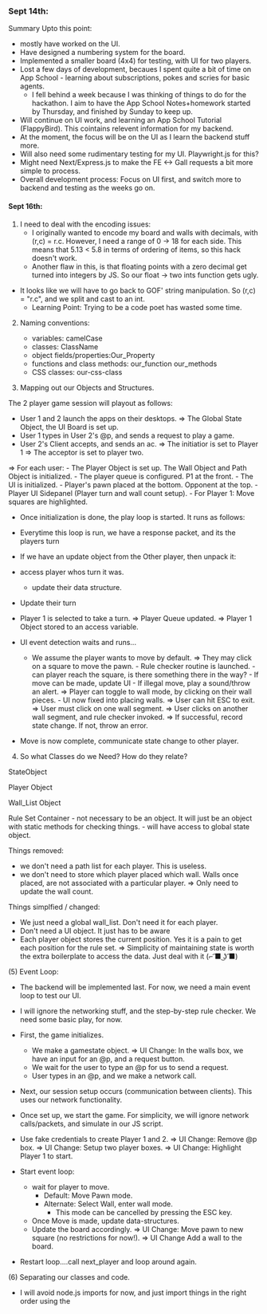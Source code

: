 
### Sept 14th:

Summary Upto this point:

- mostly have worked on the UI. 
- Have designed a numbering system for the board. 
- Implemented a smaller board (4x4) for testing, with UI for two players.
- Lost a few days of development, becaues I spent quite a bit of time on App School - learning about subscriptions, pokes and scries for basic agents.
    - I fell behind a week because I was thinking of things to do for the hackathon. I aim to have the App School Notes+homework started by Thursday, and finished by Sunday to keep up.
- Will continue on UI work, and learning an App School Tutorial (FlappyBird). This cointains relevent information for my backend.
- At the moment, the focus will be on the UI as I learn the backend stuff more.
- Will also need some rudimentary testing for my UI. Playwright.js for this?
- Might need Next/Express.js to make the FE <-> Gall requests a bit more simple to process.
- Overall development process: Focus on UI first, and switch more to backend and testing as the weeks go on.


#### Sept 16th:

1) I need to deal with the encoding issues:
    - I originally wanted to encode my board and walls with decimals, with (r,c) = r.c. However, I need a range of 0 -> 18 for each side. This means that 5.13 < 5.8 in terms of ordering of items, so this hack doesn't work.
    - Another flaw in this, is that floating points with a zero decimal get turned into integers by JS. So our float -> two ints function gets ugly.
- It looks like we will have to go back to GOF' string manipulation. So (r,c) = "r.c", and we split and cast to an int. 
    - Learning Point: Trying to be a code poet has wasted some time. 

2) Naming conventions:
    - variables: camelCase
    - classes: ClassName
    - object fields/properties:Our_Property
    - functions and class methods: our_function our_methods
    - CSS classes: our-css-class

3) Mapping out our Objects and Structures.

The 2 player game session will playout as follows:

- User 1 and 2 launch the apps on their desktops.
    => The Global State Object, the UI Board is set up.
- User 1 types in User 2's @p, and sends a request to play a game.
- User 2's Client accepts, and sends an ac.
    => The initiatior is set to Player 1
    => The acceptor is set to player two.

=> For each user:
    - The Player Object is set up. The Wall Object and Path Object is initialized.
    - The player queue is configured. P1 at the front.
    - The UI is initialized.
        - Player's pawn placed at the bottom. Opponent at the top.
        - Player UI Sidepanel (Player turn and wall count setup).
    - For Player 1: Move squares are highlighted.

- Once initialization is done, the play loop is started. It runs as follows:

- Everytime this loop is run, we have a response packet, and its the players turn


- If we have an update object from the Other player, then unpack it:
- access player whos turn it was.
    - update their data structure.

- Update their turn

- Player 1 is selected to take a turn.
    => Player Queue updated.
    => Player 1 Object stored to an access variable.

- UI event detection waits and runs...
    - We assume the player wants to move by default.
        => They may click on a square to move the pawn.
            - Rule checker routine is launched.
                - can player reach the square, is there something there in the way?
            - If move can be made, update UI
            - If illegal move, play a sound/throw an alert.
        => Player can toggle to wall mode, by clicking on their wall pieces.
            - UI now fixed into placing walls.
            => User can hit ESC to exit.
            => User must click on one wall segment.
            => User clicks on another wall segment, and rule checker invoked.
                => If successful, record state change. If not, throw an error.

- Move is now complete, communicate state change to other player.


4) So what Classes do we Need? How do they relate?

StateObject

Player Object

Wall_List Object

Rule Set Container
    - not necessary to be an object. It will just be an object with static methods for checking things.
    - will have access to global state object.

Things removed:
- we don't need a path list for each player. This is useless.
- we don't need to store which player placed which wall. Walls once placed, are not associated with a particular player.
    => Only need to update the wall count.

Things simplfied / changed:
- We just need a global wall_list. Don't need it for each player.
- Don't need a UI object. It just has to be aware
- Each player object stores the current position. Yes it is a pain to get each position for the rule set. 
    => Simplicity of maintaining state is worth the extra boilerplate to access the data. Just deal with it (⌐ ͡■ ͜ʖ ͡■)


(5)  Event Loop:

- The backend will be implemented last. For now, we need a main event loop to test our UI. 
- I will ignore the networking stuff, and the step-by-step rule checker. We need some basic play, for now.

- First, the game initializes. 
    - We make a gamestate object.
    => UI Change: In the walls box, we have an input for an @p, and a request button. 
    - We wait for the user to type an @p for us to send a request.
    - User types in an @p, and we make a network call.
- Next, our session setup occurs (communication between clients). This uses our network functionality.
- Once set up, we start the game. For simplicity, we will ignore network calls/packets, and simulate in our JS script.

- Use fake credentials to create Player 1 and 2.
    => UI Change: Remove @p box. 
    => UI Change: Setup two player boxes. 
    => UI Change:  Highlight Player 1 to start.

- Start event loop:
    - wait for player to move.
        - Default: Move Pawn mode.
        - Alternate: Select Wall, enter wall mode.
            - This mode can be cancelled by pressing the ESC key.
    - Once Move is made, update data-structures.
    - Update the board accordingly.
        => UI Change: Move pawn to new square (no restrictions for now!).
        => UI Change Add a wall to the board.

- Restart loop....call next_player and loop around again.


(6)  Separating our classes and code.

- I will avoid node.js imports for now, and just import things in the right order using the <script tag>. THe following separate files are needed:

- app.js:
    - holds our main event loop.
    - holds initilizer function.

- network.js:
    - makes all of our network requests, unpacks/packs them, talks to the backend thru ames, gall, etc...

- UIChange.js
    - just one big Class with static methods, that we call on to do UI Changes.

- RuleChecker.js
    - rule checking code goes here.

- Data Container.js: Contains all of our data structures we defined so far.


### September 21st:

- Time is ticking on. I have finished ASL3. Once ASL4 is complete, I will have all the tools to build my app.
- For today, I will focus on getting testing -threads running, and building a shell script to transfer files over to my desk.
- FlappyBird and other tutorials will be moved to another folder. My dev folder is getting messy!
- latest dev pill used to make a fake zod and nec. Backup folders made for quick recovery.
- backend folder stores a copy of our BE files, which are carted over to a ship's directory using the transport.sh script.
    - This is done, so if my zod crashes, I can easily recover it.
        - just pull the backup copy, and use transport.sh to recopy over the BE files.


### September 23rd:  Meeting with Sam:

- can I just drop by the hacker house whenever, or are there specific times. 
- what questions should I field to Sam v.s experts?
- next steps.
    - Our presented app must interface wiht Tlon's Landscape?
        - this is why react is necessary.
    - Flap method => can just use no frameworks, more raw JS and do it by hand.
    - I have to decide what I am doing (high road or low road). Got 9 days to get a large chunk of BE done.
        - ship of theseus => Use delta-> echo app, and build on that.
        - or the flap app.

- how do I test my app with real ships? Just install on Tlon's Grid?
- can I just poke an external ship via Dojo? I have only seen poke notation for apps.
- how do we test for a ship being on the network? Send scries to our Ames vane of our running ship, and it does it?


- I figured out the img in div problem with jQeury: you can't name IDs starting with numbers. Changed the cell names accordingly.


Designing the Interaction between two ships:

- assumptions: both players store a copy of the game on their ships. There is only one game. 
- Let our two ships be called P1 and P2. 

A Typical Interaction:

- P1 loads the %Quoridor Application.
- P1 types in an @p of another ship. 
    - The user interface grabs the ship name, and then sends it back to our back-end.
        -Q how do we send a request to the backend?
- P1 BE recieves the @p shipname for P2. [we assume P2 is running the App].
    - P1 must formulate a request to P2, to initiate a session.
- P1 must send a subscribe request to P2.
    -P1 sends additional data: It is player 1.
- P2 gets a subscription
        - P2 checks to see if there is a saved game. If so, it is deleted.
        - P2 responds with an %init ack for the request. If a game was deleted, this is indicated in our %init ack.
- P2 sends a subscription. Indicating that it is the 2nd player.
        - P1 checks to see if there is a saved game. If so, it is deleted.
        - P1 responds with an %init ack for the request. If a game was deleted, this is indicated in our %init ack.
- P1 sends an %init ack for the subscription.
    - P2 is now ready, and waiting for P1s move (?)
- On the FE P1 makes a move.
    - FE Javascript must update.
    - This is encoded by JS, and sent as a POKE to the BE.
        %marks: %move and %wall
- P1 BE recieves the %move poke with small amount of data.
    - P1 BE writes the move to our bowl, and saves the bowl to a file (just overwrite or append).
- P1 BE sends a poke with a %move to P2.
    - P2 unpacks the move, sees that it is P1 and what the move actually is.
    - P2 stores the move in the bowl, and writes it to clay.
- P2 sends a response to the FE, telling the user that it is now their turn. The move player 1 took is also sent along, and updated on their screen.
    - P2 FE updates P1s move. It indicates that P2 must make a move.
- P2 makes a move on screen.
    - again, P2 FE sends a poke to P2 Backend, with the move.
    - P2 BE recieves poke, adds move to bowl, writes to file.
    - P2 now sends a poke with move to P1.
    - P1 processes the move, and sends a poke to FE.
- The cycle continues.


What can be gleaned from this sample interaction, above? A MI (Minimum Implementation).
    - initiation needs to be setup. Can a dual subscription
    - don't need to worry about writing to clay. Lets just store a move set in each agents bowl.
    - structures in /sur:
        - %position:  [%position @cd @cd] [%position 4 2]
        - %wall [%wall [%position ..] [%position ..]]
    - pokes with marks:
        - positions and walls encoded with 
        [%move <player number> <new position>]
        [%wall <player number> <wall position>]
        %win - just a simple flag
        %terminate - ""

- How to start: Ship of theseus method on the %echo app. Start transforming it in the %Quoridor app that you wanted.


## Sept 24th

- just wasted 3 hours trying to get echo -> quorridor working.

- Q: If our current echo (from ASL4 works), why can't we just copy echo, and rename everything quoridor in all of the directories and files. In theory, it should work!
    - This allows me to generate infinite ready to go folders.

    => Result. We still get /mar/json/hoon build errors. The file looks fine.
    => Either the outside desk is fucked, or our zod is fucked.
    => The development zod is a strange looking beast.

- Now, I will try copying the echo files from the working zod, BACK to the outer echo folder. And then copying that and transforming it to a zod.

=> It still failed! I have noticed a front end error, however.

"index-3c4df9b2.js:41 gall: poke cast fail :quoridor [a=%json b=%quoridor-action]"

Something is weirdly formatted. We need to rebuild the app again...This time focusing on the UI, and doing a new npm rebuild

=> removing the shit code did nothing. What have I concluded:

- I need to build my code FROM SCRATCH, carefully. You cant just text substitute an intermediate folder from some other project.

- I made a quoridor-starter folder, and placed it for safekeeping in my zod_storage. I am NEVER going through that again.

- Now that I have a working project, it is time to work on some basics:
- A sur file with all our basic structures (walls, moves, termination / win signals)


#Sept 25th:

- Still working on a basic FE -> mar -> app pipeline, stuck on gall compilation.
- Found the %chess app github: https://github.com/thecommons-urbit/chess

- In the mean time, I need to design some structures for my app, and test them by hand.

- Basic Structures:
    - Position [r=@ud c=@ud]  : both numbers must be even.
    - Wall Position [position1 position2] :one number must be odd.

- Player Data:
    - Player Name  @p
    - Player Number  @ud
    - Number of Walls Left [@ud] : from 0 to 8
    - Current Position [position]

- Game State Data:
    - Player list: [player structures]: 1 to 4 allowed
    - 
    - structures in /sur
        - %position:  [%position @cd @cd] [%position 4 2]
        - %wall [%wall [%position ..] [%position ..]]
    - pokes with marks:
        - positions and walls encoded with 
        [%move <player number> <new position>]
        [%wall <player number> <wall position>]
        %win - just a simple flag
        %terminate - ""

- From the above, a basic /sur file was created. Now I need to test it.
- need to make a generator, that takes an input and can cast with our sur file.
- is this possible?

- I figured it out: =mygen -build-file /=/quoridor/=/gen/testsur2/hoon on dojo cmd line.

- Ford Imports:
/-  import from /sur
/+ import from /lib

- you just write urbitID names ~nodsup-halnux. You don't need to express them as a cord!

- From Jack:
    - for agents, marks are imported automatically.
    - the /- gets us our sur files.
    - the sig at the end makes a reversed unit. Not sure why this is necessary?


### September 26th:

- Focus for today:
    - Get the data pipeline basically fleshed out.  App.js -> Eyre -> Mark -> app.hoon and all the way back.
    - start integrating jQuery into our node.js.
    - App School
    - Need to basically get HW4 done.


- My modified echo app is too fucked up now. It has all sorts of bugs. Gotta pull echo out of zod_storage and start again.
- Really, there are three things I need to do to progress.
    - read though echo.app again. I don't think I fully grasped it. [X]
    - Restart your echo -> quoridor app. Just save your /sur file, and remove all the crap.

    - The flappy Bird app has an equally simple mark/sur structure. Read through it. 
        => This i will do after I get the data pipeline and front end working.
        => Flappy Bird gives us Pals integration, and horizonal communication. This is a **bonus at the end, not a goal now**.

- what does update.hoon do?
  ::frond: produce a $json formatted object (just a tagged structure) from a key value pair
  ::pairs: Given a list of keys and values, produce a larger object.
  ::scot just converts a type from one to another.
  ++  json
    =,  enjs:format  ::we go from native -> $json. Import namespace.
    ^-  ^json  ::what does ^json do??
    ?-    -.upd
     :: make a key value %o cell. first cell is pop, second is a ship name of string type.
     ::[%o p=[n=[p='pop' q=[%s p='~zod']] l=~ r=~]] -->  {pop: "~someship"}
      %pop   (frond 'pop' s+(scot %p target.upd))  
      :: make a KV %o cell, first cell init, second is a list of values. ++turn applies numb to our list.
      :: would not compile (?) ... -> {init: [1,2,3,4,5,6...]}
      %init  (frond 'init' a+(turn values.upd numb))
      %move  (frond 'move' )
      ::  again a cell, push at front, and then another cell with a target and value pair nested inside.
      :: [ %o p [   n [ p='push' q [ %o p [ n=[p='target' q=[%s p='~zod']] l=~ r=[n=[p='value' q=[%n p=~.5]] l={} r={}] ]]]
      :: --> {push: {target:"~zod", value=5}}
      %push  %+  frond  'push'
             %-  pairs
             :~  ['target' s+(scot %p target.upd)]
                 ['value' (numb value.upd)]
              ==
    ==
  --

- I have the quoridor app running by this point. It very basically works. Now, perhaps I can finally build.

### Sept 27th:

- Finished HW4 last night. THat is a relief. React isn't quite a scary as I remember it to be. Perhaps I just had bad sources, or was retarted in the past.
- I got the app working. Next Steps:

- Fulfill the move and wall moves.
    - flesh out the data passing pipeline, basic test
    - start adjusting the bowl and state.
    - state revisioning, or just |nuke?
        => Nuke it. Easier for now, and there will be **many* state changes over the coming weeks.


-no need to have nested updates from native -> $json notation. The chess app gives flat single cell updates. I will do the same.
    - nested fronds and pairs will be a debugging PITA.

Sample Structures Transmitted: For Push:
app.jsx { push: { target:`~${window.ship}`, value:val } }
at quoridor.app:    [%push target=~zod value=7]
at update.hooon:    [%push target=~zod value=8]

So they look the same. This flattened native strucutre is what we expect at update.

- Conceptual Error: In action.hoon, I was trying to mach a strucutre:
-  [%move (ot ~[target+(se %p) pos+(ot ~[position])])] 
-  [%move (ot ~[target+(se %p) pos+(ot ~[row+ni col+ni])])] 
- but that doesn't work. We import a sur file but we don't match the structure. Instead, our formatter just dives into our input structure and
  looks for fields. we can actually change the shape of our $json structure. We don't need to keep the same rigid shape throughout.
  - to be more explicit: you can just drop tags, fields, whatever. Hoon doesn't care.

- Example of The de-js to $json structure. It looks like:
raw json form: {move: { target:~zod, pos: {row:2, col:2}}
$json form:
[ %o p [   n [ p='move' q [ %o p [ n=[p='target' q=[%s p='~zod']] l=~ r [   n
    [ p='pos' q [ %o p [ n=[p='row' q=[%n p=~.2]] l=~ r=[n=[p='col' q=[%n p=~.2]] l={} r={}]]]] l={} r={}]]]] l=~ r=~]]

- i wanted a nested update strucutre, but frond doesnt work this way. Made it flat instad.

      %wall  ~&  "our move update"  ~&  upd
          %+  frond  'wall'
            %-  pairs
            :~  ['target' s+(scot %p target.upd)]
            ==
            %+  frond  'pos1'
              %-  pairs
              :~  ['row' (numb row.pos1.upd)]
                  ['col' (numb col.pos1.upd)]
               ==
            %+  frond  'pos2'
              %-  pairs
              :~  ['row' (numb row.pos2.upd)]
                  ['col' (numb col.pos2.upd)]
               ==

- looks like I can't put action structures on multiple lines either. Must all be on one line.

- what variables should be in our bowl state?
- players list
    - player types


### September 28TH:

- reminded myself about states.

- Need to start working on the state processing of my Quoridor app. Requirements:
    - for now, just nuke and make a new state.
    - State of the app must hold the following:
        - Players List
            => Just program it with the FE, and copy it into both slots.
        - turn number.

- you don't need to produce a card at the end of a poke branch. Consider:

++  on-poke
  |=  [=mark =vase]
  ~&  >  state=state
  ~&  got-poked-with-data=mark
  =.  state  +(state)
  `this
::

- got a PUT: 400 error from FE, after nuking and reloading app. 
    => Zod needs to be reloaded. 400 is a bad request error. It SHOULD subscribe just fine
    - reloading zod, and npm run bulid seemingly fixes this.

- understanding this(...) notation:
    - this is SS for centis - which resolves wings of a tree and alters them.
    - Tall form example: 
    - %=  this
              ::  reset potential states on draw
              potential-states  (~(put by potential-states) game-id.action ~)

    - Another Example (SS:)
```
=foo [a=1 b=2 c=3]
foo(a 5,b 10,c 15)
```
- use comma SS notation to alter our state. this() refers to a  wing, and the stuff inside the parens are the things in the wing we change.
    - its all binary trees in the end, Jake.
- our player structure should already be properly formed by action.hoon - no need to do complicated changes in quoridor.hoon.

- what does " potential-states  (~(put by potential-states) game-id.action ~)" mean??
%-  %~  put  by  <map>  [key value pair]
%- calls a one argument gate
%~ evaluates the arm of a door.

- it looks like I am having conceptual difficulties with maps. Back to the Hoon School notes...

(~(put by potential-states) game-id.action)
- outer parens are a gate call with %-
~() refers to %~
    - put is our arm
    - by is our door
    - potential-states is our sample
    - game-id.action is our input - what we want to change.

- designing state incrementally is poor development, and I am tired of small scale tinkering. This is a necessary milestone, and it needs to be solved **now**.

- It is time to design our basic state, and initialization of our agents.

Basic Agent State:

+$  state-0
  $:  [%0 values=(list @)]
      [%1 pmap=playermap]
      [%2 tcount=@ud]
  ==


- Values is legacy stuff, just leave it for now
- pmap is a player map. All player data is stored in player objects.
- turn count is obv.
- for this demo, we have one BE agent, and two FE agents.
- first the FE connects and subscribes, we send the current state object of the app back
    => We should not alter the state with a subscribe (!)
        - so a values list, a player list, and a turn count. is send back => (This will signal intial state later)
    - Each FE agent has a button that initializes the player. P1 presses the button.
        - this consists of a player name, number of walls remaining and a target in our JSON object
            => We don't know what the player number is yet. Let the agent decide what it is.
        - this gets conveted to an action %register, and is converted to a head tagged tuple.
        - we switch in the ++on-poke arm with our action.
            BRANCH: first we check to see if the player map is empty.
            YES:  
                - construct a player tuple: 
                - set player number to 1.
                - insert into dictionary. 
                - update state, and send a card to FE.
            NO: 
                - construct a player tuple:
                - set player number to two
                - insert into dictionary
                - update state, and send a card to FE
        
        - After both player instances have pressed the button, we are technically ready to play. We should be able to send moves.
        - on %move:
            - extract player tuple.
            - change position. 
            - reinsert player object.
            - send a response to FE
        - on wall:
            - same as above, but a bit more fiddly.

- lost over an hour because I didn't update the sur file fml.

### September 29th:

- Basic code for player init is ready. Need to double check structures and maps. Will make a simple core/generator and play around with them.

- define a structure:  
=bankaccount $:  $=  name  @p  $=  num  @ud  ==
^-  bankaccount  [name=~zod num=5]

Note that you can use the mold to **pin the faces**, you don't have to do it!
^-  bankaccount  [~zod 5]
>> [name=~zod, num=5]

Syntax forms:
We can sugar the  $= (which pins faces), but we can't sugar the $:
=bankaccount $:  name=@p  num=@ud  ==
^-  bankaccount  [~zod 5]

However, we need to enter structure mode with a comma if we make it full SS:

=bankaccount ,[name=@p num=@ud]
`bankaccount`[~fes 256]

If you **forget the comma**, you get:  -find.$ error. Your mold gets run as a gate.

**Playing around with Maps:**
- upgraded my testsur.hoon file to run gates with map operations inside. I am more comfortable now.




- changing state:
- recall this(state  awing bexpr   cwing  dexpr) is calling centis %= gate. We take our state object (which is just a binary tree),
- and mutate the cells. Our agent arm them returns the mutated state with the list of cards.



### Sept 30th:  

- I am coming up to the end of my development week. I have done a lot of experimentation, and learned a lot about the FE-BE pipeline for gall apps.
- Its time to achieve a limited-functionality milestone, and get everything cleaned up.
    - I need my front end basic design nailed down.
    - My FE code needs to be integrated into react and running.
    - A basic initialization session needs coded, and moves on the screen need to be animated.

- I am going to work from the FE to the BE, linearly. Its easier, as I get to start with UI changes and thats a nice start.

- FE Design:
    - css must be changed.
    - I want my Quoridor app to fit in 50% of the screen, centered. This helps with cellphone displays in the future.
    - It also looks better
    - got it basically working. Some -negative margin hacks to get things lined up. And the @p box doesn't compress when we make it hidden.
    - it is functional and looks better than it did, will leave for now.

- Integrating with React:
    - trying to get live-server working casues a lot of erors.
        - this is because our module paths are relative to %docket, and %docket generates missing files when we upload via the glob.
        - so I have to glob everytime to check if things work. This will slow down testing :( .

        - CSS and HTML were just pasted into index.css and app.html. No issues with this.

    - First Problem: Assets (images) are not found, because of the %docket magic in the background. When I run npm build, how do I get it 
    to include the images in the dist folder, and map the right path??
    - this was solved by just importing images directly into app.jsx, and plugging them into src with {variables}
        - https://create-react-app.dev/docs/adding-images-fonts-and-files/
    - font issues were solved by using the /public/ folder trick. css is importd in main.jsx.
        - https://create-react-app.dev/docs/using-the-public-folder/
    - Importing JQuery and testing it out.
        - just import $ jQuery, and throw functions in export function app() of app.jsx. IT works.
        - importing a javascript file.
            - import * as appjs from './public/js/app.js'

    - so that all works...time to put all the JS in our react app, and finish off the UI.
    - first test the old functionality. 
        - was going to import over a namespace, but files call eachother and are united in app.jsx...everything is in global namespace for now.
        -quite a few issues here. Javascript
        - dev strategy: just use live-server and do dev work in the old html/jquery files. and copy the code over.
            => trying to run build and glob will eat up too much time.


### October 1st:

- stated using chatGPT to assist in coding. It gave good advice on library imports, and jQuery hacks.
- For my UI, my initialization sequence breaks my model of not accessing player objects directly. I will try to maintain this rule for the main turn loop, and leave init as a special case (where it is allowed).

### October 7th:

- Finished the wall placement event calls.
- Cleaned up code a lot.
    - more commenting for functions.
    - separating and grouping sets of functions, between UI and APP.js
- Used chatGPT to generate a help box and console box for the application - took the code and integrated it into the UI.
- I now log events to the application console. Wall lists and Player objects are printed to the inspection console after every move, still.
- Wall selection animaitons have been simplified:  There is no on-hover highlight. You just click on a wall segment and it turns orange.
- Critical mistakes:
    - mixed up "css" and "class" attributes, could not get highlights to work for a long time.
    - wasn't aware of the .toggleClass() feature jQuery has. This makes css class swapping (for hidden/visibility) much simpler.


### October 8th:

- The UI now basically functions: Our turn loops don't crash, and we can move/place a wall, inspect an event console, and click on a chat box. Wall indicators also
    decrease when a player places a wall.
        - There is still no rule checking, however.

- (!) Now all of the JS/HTML/CSS files must be integrated into our React Front end (!).

- Recall from before, the following imports syntax needs to be used:  `import {fun1, fun2 ...} from './js/whatever/js'` in order to get our functions to be recognized by the react app. We can't do `import './dir/whatever'`, as this gives us void (0) errors on runtime in the browser.

- If I remember correctly, I made changes to the backend without commiting. I will have to sort all this out first, and double check...

- So far my quorridor app is running OK. I Have not recommited changs. Best to just integrate the JS first, before we play with backend...

#### Steps to Integrate our jQuery Front-ENd:

1) Paste HTML into app.js render loop. Remove all <script> tags at the bottom (will use ESM imports instead).
    - remove any comments in the file, close the </input> tag, etc.
2) Copy over the two CSS files. Place both files into the index.css file (for now).
    - keep the tailwind stuff and /font0family tag at the top (it has the proper /public path).

**At this point, npm run build and test the rendering in the browser.**

3) All of the javascript files now need to be copied over. For each file, do so, and prepend each function/class name with the keyword "export".
    - If new functions have been added, add them to the  `import {} as ...` statements at the top of app.jsx
    - Exceptions:
        - in ui.js, don't export Pawn Images (these are imported by app.jsx directly)
        - dont need testscripts.js or network.js....yet.
        - Class state -> GameState, as it clashes with a State Object with React.
        - class Player -> GamePlayer, as there is an unforseen namespace error with React (I can't find it!)
        - class WallList also struggles...changed to Wall_List
        - remove initializeGame() from the JS file.

- at this point I am stuck, because GameState is not recognized (a class in datamodel.js). The module is imported correctly, there are no issues.
- Changes:
    - Slammed everything into one javascript file (megafile.js)
    - just did one big import {...} from megafile.
    - imported $ from 'jquery' in app.jsx, and my megafile together.

    - and now my code works!

Errors Encountered on Build:

"input is a void element tag and must neither have `children` nor use `dangerouslySetInnerHTML`."
    =>  OUr input tag must be an empty one!



### October 11th:

- HW6 is under control for now.  It is time to push ahead for devleopment.
- Last time, I got my jQuery integrated into the react app.

- The next step is to remove the %echo behaviours from the app, and start connecting Quoridor to our backend.

- We need a basic state:
    - That stores:
        - A walllist
        - A turn count
        - Player Objects
            - player positions, number of walls left, etc...

Front End side: Network.js code needs to be fleshed out.
    - **one app instance** will run both players (for now).
    - for now, all network code can stay above the react render() loop.
    - fix annoying CSS issue (so I can see the game).
    - Hookup:
        - Initialization packet (just hardcode the two names and send it off.).
        - ON end of player move: send a move.
        - On end of wall placement: send a wall.


- After all this is implemented, I will subtract away the %echo code and clean up the QD front end.

- I have actually been a bit confused the entire time. Our %echo app uses %give fact and subscription wires to send back all of our information to our app.
- When we send a poke, we get data back based on the init subscription we setup on application load.
- How do we send a poke ack and data back, without the wire?
    - pokes can be rerouted to other arms or apps, but don't generally have their own return strucures. We have the poke-ack with a tang and cage (error stack trace)
    => A poke is a "one off message". So you should not think about returning complex data using the poke structure.

Note the following:

+$  gift
  $%  [%fact paths=(list path) =cage]
      [%kick paths=(list path) ship=(unit ship)]
      [%watch-ack p=(unit tang)]
      [%poke-ack p=(unit tang)]
  ==

We can't really give a %gift %watch-ack - as its datafield is for an error stack trace. if this is null, its a positve ack (by default).

Strangely, the http-api for the node package does allow us to have an on success and on failure function for pokes
    => This does not have any explicit arguments, and on success even assumes an empty ack. Don't rely on this!

So before I start all of the above, I need a better mechanism for getting data back from the %Quoridor agent. We have to use subscribes, so we must
use react state to do this. 

How is a move made?
1) Player makes a move, we hit the end of the player_move() loop.
2) We make a call using http.api to send a poke with our player info and move. 
3) As per usual, our app processes the move, and sends a %fact with a response. This gets sent across our return path, back to the FE.
4) our handleUpdate function is then called. We store our state for the user.
5) We then must continue our loop. This will require await/async keywords, to handle promises.


### September 12th 2023:

-  First steps:
    -  throw all the event loop functions into the file [X]
    -  fix the awful CSS...[X]
    Answer: Everything needs to be pasted in. They are separate namespaces.
    - import initializeGame => it asks where GameState is (its in megafile!)
    => It is too messy to just paste megafile into the App() container. That is a shitshow.

- The documentation for globbing and docket files is pretty simple...we can probably adjust rollup to deal with namespacing issues.

- using react with urbit. We used a template folder...? create-urbit app??

At this point, I either rewrite all my code in React (using the Tic-Tac-Toe tutorial as a guide.) Or...


### September 14th:

- So I was able to get my code working in the end. The following things worked:
    - started simple (didn't go into Rollup.js/Vite).
    - changed export var gameState to just be a declaration.
    - placed my two init() funcitons back in megafile.js

    - Basically, I didn't import gameState (global variable), and when I tried to change it with the init() code that I pasted into App(){}, it caused Reference and Clobbering errors. The changes above fixed it.

- We are still left with the following issue:  Our changes from the App are communicated from subscriber line, and this code is located in App.js(). We need to read our reducer store to update our Quoridor clients gamestate. Can it be done?

- We either have a namespace issue or not. Can we call a trivial function from App(), in a megafile.js function.
    => IN theory, everything should be imported, hoisted and rectified before the function runs, so there is no issue.
    - Test Result: fail. Because I have a backwards dependency, which is cicular.

- The only way this can work, is that we modularize our game loop functions, and the react app controls them accordingly.

Error: RollupError: Illegal reassignment of import "gameState" in "src/app.jsx"
    - I don't need to export this variable. I can just definie it in App.jsx (because thats where state should be)

New Separatation for our Refactoring:

App.jsx: The control code, network code and state management code needs to live here
Megafile.js: UI, callback setting and data model needs to live here.

Ideally, I would like Network, UI, DataModel, RuleChecking and such in their own files, with dependences pointing toward them (so App.jsx is dependent on everything only). But I'll do this after the first refactor.

- classes/functions dependent on gameState global variable:
    - main_turn_loop
    - second_wall_click.get_wall_list().push_new_wall()

- OUr data model is setup such that:
    - GameState.js
        - Player Queue (list of GamePlayers)
        - Wall_List
- and we can only get access to such items via the GameState. This means we must extract necessary state in app.jsx, and pass it to the imported functions. Some functions will have to be split up and made more atomic, for this to happen.

- learning point: If I import a global (var) from a file, it is read-only - it can't be changed in the file it was imported to (gives us a rollup error).

- Understanding Hoisting:

- using the "function" keyword hoists a function to the top of the functional scope.
    - this is not true of arrow functions
- let and const:
    - block scoped
    - if try to access outside of scope, get a Reference Error
- var is hoisted to the top of the functional scope. It gets pulled through a block, even if its nested. Only the declaration is hoisted, however
- Example:

```
function myfun() {

//Var can be accessed here (but will return undefined)
//let and const will throw an error in console.

if (condition) {
    var p1 = 0
    let p2 = 0;
    const p3 = 0;
}
}

```
- function declarations are hoisted.
- function expressions, arrow functions, and function constructors are not (cannot call before definition).



### September 15th:

- I have separated my code out now. The state management and main control loops live in App.js, and the UI/some event and rule checking code live in megafile.js.
- Instead of doing a refactor again (to put all javascript code into external module files), its time...to work on state. 

- The first thing that needs to be done, is wall and move actions need to be set up.
- A state handling mechanism with our Global Store also needs to be designed, to allow our game control loops and the GS functions to interact.

- which control functions need network/state access?

- start_game_request:
    - send an %init request with data

    - player_click_move():
        - send a %move request to server

    - second_wall_click():
        - register a %wall 

    - it is better to have dedicated functions that setup our requests and call network functionality, rather than crowd player_click_move
    and second_wall_click.

    - the send_move function should actually call main_control_loop(),
    not the endpoint functions of a move.


- wall and move pokes have been setup. 
- Next: Setup the initialization logic for our client.
    - send an [%init target=~zod, p1name=@p, p2name=@p]
        - our BE must determine wall counts, current position and send back player number.


- I really need to finalize the initialization segment of my game.

1) We send a subscription request to the client. This must always be done first.
    => We must clean out the state when this is done (on reset of browser).
        => Any player state or map is emptied.
        => Turn count is zero.
        => Wall List is also set to be empty by the client.
    => Reducer state? Other than the init wire path, nothing needed.


2) Once subscription wire is setup, the client sends a request with two user names.
    => The client must send back which users are user1 and user2. The FE determines the colours and wallcounts.
    => For now this is a trivial request, just send back what the FE sends, and parse it.
    => fetch data packet, and alter gameState.

3) Once the game is setup and running, we progress with move and wall packets.

=> (!!) Restarting our browser restarts the backend, with this configuration
- unknowns (do we need async/await for promises?)
- Should we rely on Reacts GlobalStore more? Or just use it as a quick interface to fetch the data
    => Do the latter for now.

- said goodbye to %echo's FE state UI,and all the push and pop stuff in the BE. No more!

For Later, some frond Examples and code:


      ::%init   To remember how to frond a list correctly - remove later! 
        ::   %+  frond  'init'
         ::    %-  pairs
           ::  :~  ['val' a+(turn val.upd numb)]
            ::     ['tc' (numb tc.upd)]
           ::   ==

      ::%init  (frond 'init' a+(turn val.upd numb))
      ::%sendplayer  ::[Q: ]  we don't need this. Why does hoon complain??
      ::     %+  frond  'sendplayer'  ~

::for a deeply nested wall structure
::['p2name' (numb row.pos1.upd)]


::      %clearstate  ~&  "our clearstate"  ~&  upd
::          %+  frond  'ack'
::            %-  pairs
::            :~  ['result' s+(%t result.upd)]
::            ==

From our push and pop in poke arm:

      %push
    ~&  "our push act"  ~&  act 
    ?:  =(our.bowl target.act)
      :_  this(values [value.act values])
      [%give %fact ~[/values] %quoridor-update !>(`update`act)]~
    ?>  =(our.bowl src.bowl)
    :_  this
    [%pass /pokes %agent [target.act %quoridor] %poke mark vase]~
  ::
      %pop
    ~&  "our pop act"  ~&  act 
    ?:  =(our.bowl target.act)
      :_  this(values ?~(values ~ t.values))
      [%give %fact ~[/values] %quoridor-update !>(`update`act)]~
    ?>  =(our.bowl src.bowl)
    :_  this
    [%pass /pokes %agent [target.act %quoridor] %poke mark vase]~
  ::


## September 16th:

- continuting with the stateupgrade branch, it is time to add %moves and %walls, and manipulate our state.
- how do we deal with asynch responses?
    => For now, we rely on the subscriber wire and the updateHandler function. This will continue our game loop.
        => Will need to be done more formally with await/Promise manipulation, later on...


For Safekeeping:

      %move  ~&  "our move update"  ~&  upd  
          %+  frond  'move'
             %-  pairs
             :~  ['target' s+(scot %p target.upd)]
                 ['row' (numb row.pos.upd)]
                 ['col' (numb col.pos.upd)]
              ==
      %sendwall  ~&  "our move update"  ~&  upd
          %+  frond  'wall'
            %-  pairs
            :~  ['target' s+(scot %p target.upd)]
                ['p1row' (numb row.pos1.upd)]
                ['p1col' (numb col.pos1.upd)]
                ['p2row' (numb row.pos2.upd)]
                ['p2col' (numb col.pos2.upd)]
            ==


## September 18th:

- Yesterday I was able to finally finish my state upgrade. The app works, with two players being served by one FE and one BE.
- Now, I need to start using Ames, to get two clients to communicate with each other.

- Apps that Demonstrate an Ames request:
    - Flap
    - Groups/Messaging App.


- I don't really have time to get these apps functioning. The code needs to be read carefully, and tested+integrated in small stages.
    => The usual "Ship-of-Theseus" approach. applies.

- The Ames documentation is quite hard. It seems we need a %plea to send data over the network, or we need to invoke Ames arms to send requests. This will be quite hard...
    => The Hut app needs 

#### Turning to App Distribution (Instead):

- I am on Zuse 418. Will this be a problem for the install? What sys version will the judges be using (412?)
- It just looks as if the app needs to run on a fakezod and be discoverd. Is that all?


### The Groups App Tutorial:

- This app apparently demonstrates communication between many ships.
- mapped out the pathways, and looked at the code. now its time to design our interactions.
- the solution to communicating between two ships is just mutual subscriptions, and passing cards. I don't need to 
  worry about Ames much.
  - for zuse 412K, you just |bump your app in Dojo to see if it upgrades. Usually, it works.



### Nov 3rd:

#### Designing the Initiation Sequence for Two-Players:

Two players decide (outside of the Quoridor app) to play a game of Quoridor.

0) Both players must open/reload the FE of the Application. Call the players X and Y.  
    - For each player, the %init subscription wire is hit.
    - For the BE, the ++on-watch arm is hit, and a subscribe wire is placed on the /values path.
    - IF the app has a non sigg'ed (empty) state, we must overwrite the state accordingly. Use a gate for this.
    - We send back an %init update, to clear the state in FE and begin our initialization sequence.

2) Player X types in the @p of player Y, and hits the [Send Request ->] button.
    - A poke request from the FE is passed to the backend, as [%requestgame target=@p p1name=@p p2name=@p]
    - The ++on-poke arm is invoked. 
        - first, check if the poke is from our ship, or from some other player (local/remote branching)
            - switch to the local branch:
                - switching on %setupplayers.
                    - Check to see if there is a running game. If so, reset the game with the reset game function.
                    - Since our local FE requested a new game, we can set ourselves up as player 1.
                        - our (list card this) that we return is as follows:
                            - formulate a card to make a subscribe request to our remote player.
                                - so %pass %agent %watch  /wire path formulated as /game/<timestamp or entropy>
                            - END.

    Player Y's Agent:
        - receives the %pass %watch card to its ++on-watch arm. 
            - Gall/System sends a %watch-ack (automatically).
            
            - check if game currently running. Reset it if not sigg'ed.
            - insert the src.bowl ship as new player in pmap
            - insert our.bowl ship as player 2 in pmap 
            - Init %give %fact Card 1:  ::Note, this is NOT done with action/update, so no need to worry about grab/grow/
                - send an init %fact with state, to write to Player 1.
            - Generate a %gift %fact card to FE -> Tell the front end that a game has started. update [%gamestart  vase(..player info)]

    Player X's Agent:
        - ++on-agent arm recieves an initialization %give %fact. This finalizes and starts game, [%finalize game]
        - updates state
        - Generates a Gift Card for the FE -> [%gamestart  vase(..player info)]


3) At this point, both clients have been set up, and should understand who is player 1 and 2. Player 1 makes a move.
    - from the FE, a [%sendmove target=@p pos=position pnum=@ud] is sent to the BE.
    - the ++on-poke arm checks if local/remote
    - switch on %sendmove
        - update the current player position.
        - increase turn count by one.
    - Two cards:
        1) %give %fact across the /games wire, communicate the move to player 2
        2) %give %fact to our FE - now it is P2's turn, and we need to wait.

    - While this is going on, Player 2 enters the "waiting" state.
        - it recieves a %give %fact via wire from Player 1.
        - it sends a %give fact to the FE, updating teh screen with the player 1's move.

4) By this point, the behaviour in (3) should loop until a reset/termination condition is detected.
    - FE must be in a "make move" or "wait for other player" state.

5) After a move phase, the FE rule checker must determine if a win has occured.
    - If a win occurs, a [%win] poke is sent to the BE.
    - ++onpoke arm processes the local win,
        - a %give %fact card is sent to the other player.
        - a %give %fact is sent to the FE, verifying the Win!

    - Other Player:
        - ++on-agent arm revieces the %give fact win packet.
        - %give fact is routed to FE, to inform the other player that they lost.

After this point, the game has reached its final state. A reset must occur.



### November 4th:

- Setting up new dev environment:
    - use the Hoon cheat sheet - stop using online docs so much.
    - merge the current branch, make a new branch (initsequence)
    